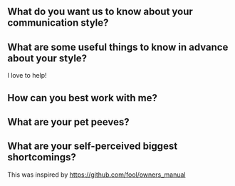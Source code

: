 
## What do you want us to know about your communication style?

## What are some useful things to know in advance about your style?
I love to help!

## How can you best work with me?

## What are your pet peeves?

## What are your self-perceived biggest shortcomings?

This was inspired by https://github.com/fool/owners_manual
